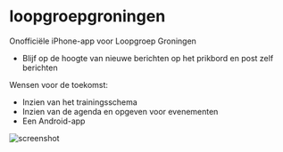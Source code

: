 # loopgroepgroningen
Onofficiële iPhone-app voor Loopgroep Groningen

- Blijf op de hoogte van nieuwe berichten op het prikbord en post zelf berichten

Wensen voor de toekomst:
- Inzien van het trainingsschema
- Inzien van de agenda en opgeven voor evenementen
- Een Android-app

![screenshot](https://raw.githubusercontent.com/mvollebregt/loopgroepgroningen/master/docs/screenshot.png "screenshot")
